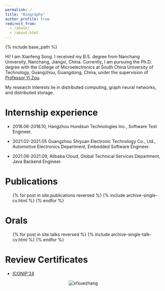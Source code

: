 ```yaml
---
permalink: /
title: "Biography"
author_profile: true
redirect_from: 
  - /about/
  - /about.html
---
```


{% include base_path %}


Hi! I am Xianfeng Song. I received my B.S. degree from Nanchang University, Nanchang, Jiangxi, China. Currently, I am pursuing the Ph.D. degree with the College of Microelectronics at South China University of Technology, Guangzhou, Guangdong, China, under the supervision of [Professor Yi Zou](https://scholar.google.com/citations?user=WGf69oIAAAAJ&hl=zh-CN). 

My research interests lie in distributed computing, graph neural networks, and distributed storage.


Internship experience
======
* 2018.06-2018.10, Hangzhou Hundsun Technologies Inc., Software Test Engineer.

* 2021.02-2021.05 Guangzhou Shiyuan Electronic Technology Co., Ltd., Automotive Electronics Department, Embedded Software  Engineer.

* 2021.06-2021.09, Alibaba Cloud, Global Technical Services Department, Java Backend Engineer.


Publications
======
  <ul>{% for post in site.publications reversed %}
    {% include archive-single-cv.html %}
  {% endfor %}</ul>
  
Orals
======
  <ul>{% for post in site.talks reversed %}
    {% include archive-single-talk-cv.html  %}
  {% endfor %}</ul>


Review Certificates
======
- [ICONIP'24](https://github.com/songxf1024/songxf1024.github.io/blob/main/files/Review%20Certificate.pdf)



<div style="display: flex; justify-content: center; align-items: center;">
    <img src="https://count.getloli.com/@songxf1024" alt="xfxuezhang" /> 
</div>
